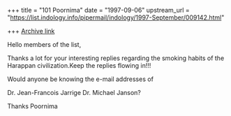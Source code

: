 +++
title = "101 Poornima"
date = "1997-09-06"
upstream_url = "https://list.indology.info/pipermail/indology/1997-September/009142.html"

+++
[Archive link](https://list.indology.info/pipermail/indology/1997-September/009142.html)

Hello members of the list,

Thanks a lot for your interesting replies regarding the smoking habits of the Harappan civilization.Keep the replies flowing in!!!

Would anyone be knowing the e-mail addresses of 

Dr. Jean-Francois Jarrige
Dr. Michael Janson?

Thanks
Poornima





